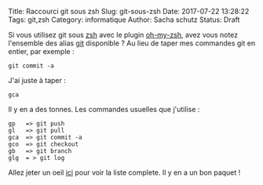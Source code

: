 Title: Raccourci git sous zsh
Slug: git-sous-zsh
Date: 2017-07-22 13:28:22
Tags: git,zsh
Category: informatique
Author: Sacha schutz
Status: Draft

Si vous utilisez git sous [zsh](https://fr.wikipedia.org/wiki/Z_Shell) avec le plugin [oh-my-zsh](https://github.com/robbyrussell/oh-my-zsh), avez vous notez l'ensemble des alias [git](https://fr.wikipedia.org/wiki/Git) disponible ? 
Au lieu de taper mes commandes git en entier, par exemple : 

    git commit -a 

J'ai juste à taper : 

    gca 

Il y en a des tonnes. Les commandes usuelles que j'utilise : 

    gp   => git push 
    gl   => git pull 
    gca  => git commit -a 
    gco  => git checkout 
    gb   => git branch 
    glg  = > git log 

Allez jeter un oeil [ici](https://github.com/robbyrussell/oh-my-zsh/blob/master/plugins/git/git.plugin.zsh) pour voir la liste complete. Il y en a un bon paquet !

